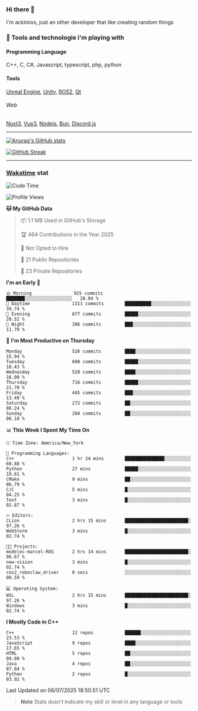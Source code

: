 ### Hi there 👋

I'm ackimixs, just an other developer that like creating random things

### 🧰 Tools and technologie i'm playing with

#### Programming Language
C++, C, C#, Javascript, typescript, php, python

#### Tools
[Unreal Engine](https://www.unrealengine.com), [Unity](https://unity.com/), [ROS2](https://ros.org/), [Qt](https://www.qt.io/)

###### Web
[Nuxt3](https://nuxt.com/), [Vue3](https://vuejs.org/), [Nodejs](https://nodejs.org), [Bun](https://bun.sh/), [Discord.js](https://discord.js.org/)

---

[![Anurag's GitHub stats](https://github-readme-stats.vercel.app/api?username=ackimixs&show_icons=true&theme=github_dark&count_private=true)](https://github.com/anuraghazra/github-readme-stats)

[![GitHub Streak](https://github-readme-streak-stats.herokuapp.com?user=Ackimixs&theme=github-dark-blue&date_format=j%20M%5B%20Y%5D&mode=weekly)](https://git.io/streak-stats)

---
 
 ### [Wakatime](https://wakatime.com/) stat

<!--START_SECTION:waka-->
![Code Time](http://img.shields.io/badge/Code%20Time-1%2C718%20hrs%209%20mins-blue)

![Profile Views](http://img.shields.io/badge/Profile%20Views-0-blue)

**🐱 My GitHub Data** 

> 📦 1.1 MB Used in GitHub's Storage 
 > 
> 🏆 464 Contributions in the Year 2025
 > 
> 🚫 Not Opted to Hire
 > 
> 📜 21 Public Repositories 
 > 
> 🔑 23 Private Repositories 
 > 
**I'm an Early 🐤** 

```text
🌞 Morning                925 commits         ███████░░░░░░░░░░░░░░░░░░   28.04 % 
🌆 Daytime                1311 commits        ██████████░░░░░░░░░░░░░░░   39.74 % 
🌃 Evening                677 commits         █████░░░░░░░░░░░░░░░░░░░░   20.52 % 
🌙 Night                  386 commits         ███░░░░░░░░░░░░░░░░░░░░░░   11.70 % 
```
📅 **I'm Most Productive on Thursday** 

```text
Monday                   526 commits         ████░░░░░░░░░░░░░░░░░░░░░   15.94 % 
Tuesday                  608 commits         █████░░░░░░░░░░░░░░░░░░░░   18.43 % 
Wednesday                528 commits         ████░░░░░░░░░░░░░░░░░░░░░   16.00 % 
Thursday                 716 commits         █████░░░░░░░░░░░░░░░░░░░░   21.70 % 
Friday                   445 commits         ███░░░░░░░░░░░░░░░░░░░░░░   13.49 % 
Saturday                 272 commits         ██░░░░░░░░░░░░░░░░░░░░░░░   08.24 % 
Sunday                   204 commits         ██░░░░░░░░░░░░░░░░░░░░░░░   06.18 % 
```


📊 **This Week I Spent My Time On** 

```text
🕑︎ Time Zone: America/New_York

💬 Programming Languages: 
C++                      1 hr 24 mins        ███████████████░░░░░░░░░░   60.88 % 
Python                   27 mins             █████░░░░░░░░░░░░░░░░░░░░   19.61 % 
CMake                    9 mins              ██░░░░░░░░░░░░░░░░░░░░░░░   06.79 % 
C/C                      5 mins              █░░░░░░░░░░░░░░░░░░░░░░░░   04.25 % 
Text                     3 mins              █░░░░░░░░░░░░░░░░░░░░░░░░   02.87 % 

🔥 Editors: 
CLion                    2 hrs 15 mins       ████████████████████████░   97.26 % 
WebStorm                 3 mins              █░░░░░░░░░░░░░░░░░░░░░░░░   02.74 % 

🐱‍💻 Projects: 
modelec-marcel-ROS       2 hrs 14 mins       ████████████████████████░   96.67 % 
new-vision               3 mins              █░░░░░░░░░░░░░░░░░░░░░░░░   02.74 % 
ros2_roboclaw_driver     0 secs              ░░░░░░░░░░░░░░░░░░░░░░░░░   00.59 % 

💻 Operating System: 
WSL                      2 hrs 15 mins       ████████████████████████░   97.26 % 
Windows                  3 mins              █░░░░░░░░░░░░░░░░░░░░░░░░   02.74 % 
```

**I Mostly Code in C++** 

```text
C++                      12 repos            ██████░░░░░░░░░░░░░░░░░░░   23.53 % 
JavaScript               9 repos             ████░░░░░░░░░░░░░░░░░░░░░   17.65 % 
HTML                     5 repos             ██░░░░░░░░░░░░░░░░░░░░░░░   09.80 % 
Java                     4 repos             ██░░░░░░░░░░░░░░░░░░░░░░░   07.84 % 
Python                   2 repos             █░░░░░░░░░░░░░░░░░░░░░░░░   03.92 % 
```




 Last Updated on 06/07/2025 18:50:51 UTC
<!--END_SECTION:waka-->

> **Note**
> Stats dosn't indicate my skill or level in any language or tools
